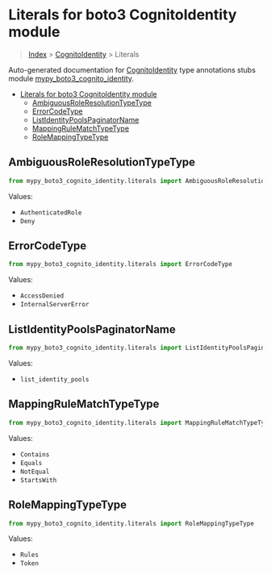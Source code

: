 # Literals for boto3 CognitoIdentity module

> [Index](..) > [CognitoIdentity](.) > Literals

Auto-generated documentation for
[CognitoIdentity](https://boto3.amazonaws.com/v1/documentation/api/1.17.73/reference/services/cognito-identity.html#CognitoIdentity)
type annotations stubs module
[mypy_boto3_cognito_identity](https://pypi.org/project/mypy-boto3-cognito-identity/).

- [Literals for boto3 CognitoIdentity module](#literals-for-boto3-cognitoidentity-module)
  - [AmbiguousRoleResolutionTypeType](#ambiguousroleresolutiontypetype)
  - [ErrorCodeType](#errorcodetype)
  - [ListIdentityPoolsPaginatorName](#listidentitypoolspaginatorname)
  - [MappingRuleMatchTypeType](#mappingrulematchtypetype)
  - [RoleMappingTypeType](#rolemappingtypetype)

## AmbiguousRoleResolutionTypeType

```python
from mypy_boto3_cognito_identity.literals import AmbiguousRoleResolutionTypeType
```

Values:

- `AuthenticatedRole`
- `Deny`

## ErrorCodeType

```python
from mypy_boto3_cognito_identity.literals import ErrorCodeType
```

Values:

- `AccessDenied`
- `InternalServerError`

## ListIdentityPoolsPaginatorName

```python
from mypy_boto3_cognito_identity.literals import ListIdentityPoolsPaginatorName
```

Values:

- `list_identity_pools`

## MappingRuleMatchTypeType

```python
from mypy_boto3_cognito_identity.literals import MappingRuleMatchTypeType
```

Values:

- `Contains`
- `Equals`
- `NotEqual`
- `StartsWith`

## RoleMappingTypeType

```python
from mypy_boto3_cognito_identity.literals import RoleMappingTypeType
```

Values:

- `Rules`
- `Token`
